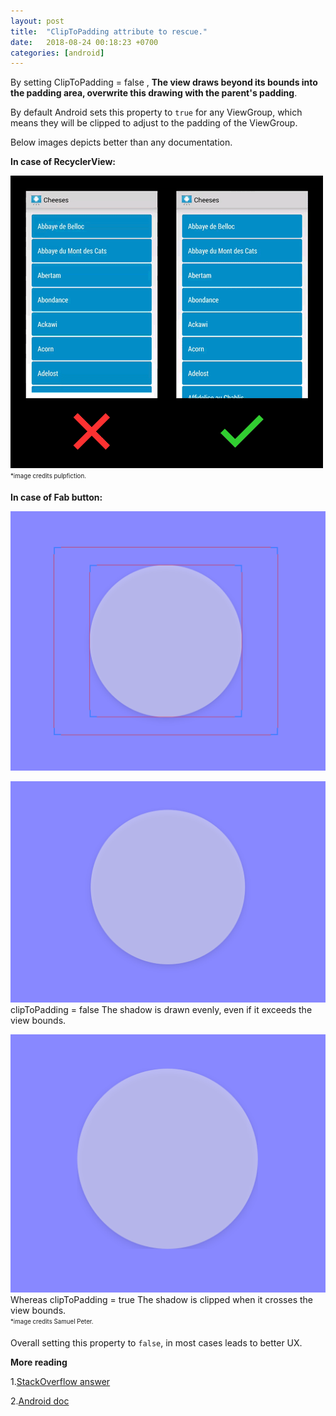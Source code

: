 ```yaml
---
layout: post
title:  "ClipToPadding attribute to rescue."
date:   2018-08-24 00:18:23 +0700
categories: [android]
---
```


By setting ClipToPadding = false , **The view draws beyond its bounds into the padding area, overwrite this drawing with the parent's padding**.

By default Android sets this property to `true` for any ViewGroup, which means they will be clipped to adjust to the padding of the ViewGroup.

Below images depicts better than any documentation.

**In case of RecyclerView:**

![ScreenShot](/img/Blog/recyclerview.gif)
<sub><sup>*image credits pulpfiction.</sup></sub>

**In case of Fab button:**

![ScreenShot](/img/Blog/fab.png)

![ScreenShot](/img/Blog/cliptrue.png)
clipToPadding = false
 The shadow is drawn evenly, even if it exceeds the view bounds.


![ScreenShot](/img/Blog/clipfalse.png)
Whereas clipToPadding = true
 The shadow is clipped when it crosses the view bounds.<br/>
<sub><sup>*image credits Samuel Peter.</sup></sub>


Overall setting this property to `false`, in most cases leads to better UX.


**More reading**<br/>

1.[StackOverflow    answer](https://stackoverflow.com/questions/38970637/clarification-about-android-cliptopadding-property)

2.[Android doc](https://developer.android.com/reference/android/view/ViewGroup#attr_android:clipToPadding)
